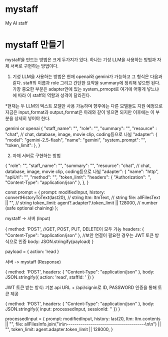 # mystaff
My AI staff


# mystaff 만들기

mystaff을 만드는 방법은 크게 두가지가 있다. 하나는 기성 LLM을 사용하는 방법과 자체 서버로 구현하는 방법이다.

1. 기성 LLM을 사용하는 방법은 현재 openai와 gemini가 가능하고 그 형식은 다음과 같다.
staff의 이름과 role 그리고 간단한 요약을 summary에 정리해 넣으면 된다. 가장 중요한 부분은 adapter안에 있는 system_prmopt로 여기에 어떻게 넣느냐에 따라 이 staff의 역할과 성격이 달라진다.

*현재는 두 LLM의 텍스트 모델만 사용 가능하며 향후에는 다른 모델들도 지원 예정으로 지금은 input_format과 output_format은 아래와 같이 넣으면 되지만 이후에는 이 부분을 상세히 넣어야 한다. 

gemini or openai
{
    "staff_name": "",
    "role": "",
    "summary": "",
    "resource" : "chat",  // chat, database, image, movie clip, coding등으로 나뉨
    "adapter": {
        "model": "gemini-2.5-flash",
        "name": "gemini",
        "system_prompt": "",
        "token_limit": 
    },
}

2. 자체 서버로 구현하는 방법

{
    "role": "",
    "staff_name": "",
    "summary": "",
    "resource": "chat", // chat, database, image, movie clip, coding등으로 나뉨
    "adapter": {
        "name": "http",
        "apiUrl": "",
        "method": "",
        "token_limit": 
        "headers": {
            "Authorization": '',
            "Content-Type": "application/json"
        },
    },
}



  const prompt = {
    prompt: modifiedInput,
    history: convertHistoryToText(last20), // string
    ltm: ltmText, // string
    file: allFilesText || "", // string
    token_limit: agent?.adapter?.token_limit || 128000, // number (safe optional chaining)
  };



mystaff -> 서버 (Input)

{
	method: 'POST',   //GET, POST, PUT, DELETE이 모두 가능
	headers:  { "Content-Type": "application/json" }, //보안 연결이 필요한 경우는 JWT 토큰 방식으로 인증
	body: JSON.stringify(payload)
}

payload = {
    action: 'read
}



서버 -> mystaff (Response)


{
	method: 'POST',
	headers:  { "Content-Type": "application/json" },
	body: JSON.stringify({
		action: 'read',
		staffId: '
	})
}


JWT 토큰 받는 방식: 기본 api URL + /api/signin로 ID, PASSWORD 인증을 통해 토큰 제공

{
	method: 'POST',
	headers:  { "Content-Type": "application/json" },
	body: JSON.stringify({
		input: processedInput,
		sessionId: ''
	})
}

processedInput = {
    prompt: modifiedInput,
    history: last20,
    ltm: ltm.contents || "",
    file:
      allFilesInfo.join("\n\n---------------------------------------\n\n") ||
      "",
    token_limit: agent.adapter.token_limit || 128000,
}